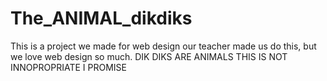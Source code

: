 # The_ANIMAL_dikdiks
This is a project we made for web design our teacher made us do this, but we love web design so much.
DIK DIKS ARE ANIMALS THIS IS NOT INNOPROPRIATE I PROMISE
